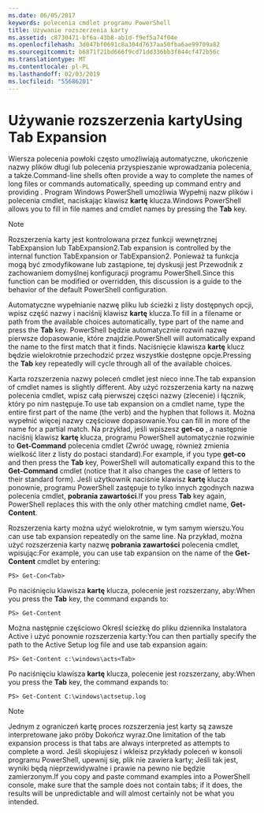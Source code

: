 ```yaml
---
ms.date: 06/05/2017
keywords: polecenia cmdlet programu PowerShell
title: Używanie rozszerzenia karty
ms.assetid: c8730471-bf6a-43b8-ab1d-f9ef5a74f04e
ms.openlocfilehash: 3d047bf0691c8a304d7637aa50fba6ae99709a82
ms.sourcegitcommit: b6871f21bd666f9cd71dd336bb3f844cf472b56c
ms.translationtype: MT
ms.contentlocale: pl-PL
ms.lasthandoff: 02/03/2019
ms.locfileid: "55686201"
---
```

# <a name="using-tab-expansion"></a><span data-ttu-id="dad2b-103">Używanie rozszerzenia karty</span><span class="sxs-lookup"><span data-stu-id="dad2b-103">Using Tab Expansion</span></span>

<span data-ttu-id="dad2b-104">Wiersza polecenia powłoki często umożliwiają automatyczne, ukończenie nazwy plików długi lub polecenia przyspieszanie wprowadzania polecenia, a także.</span><span class="sxs-lookup"><span data-stu-id="dad2b-104">Command-line shells often provide a way to complete the names of long files or commands automatically, speeding up command entry and providing .</span></span> <span data-ttu-id="dad2b-105">Program Windows PowerShell umożliwia Wypełnij nazw plików i polecenia cmdlet, naciskając klawisz **kartę** klucza.</span><span class="sxs-lookup"><span data-stu-id="dad2b-105">Windows PowerShell allows you to fill in file names and cmdlet names by pressing the **Tab** key.</span></span>

> [!NOTE]
> <span data-ttu-id="dad2b-106">Rozszerzenia karty jest kontrolowana przez funkcji wewnętrznej TabExpansion lub TabExpansion2.</span><span class="sxs-lookup"><span data-stu-id="dad2b-106">Tab expansion is controlled by the internal function TabExpansion or TabExpansion2.</span></span> <span data-ttu-id="dad2b-107">Ponieważ ta funkcja mogą być zmodyfikowane lub zastąpione, tej dyskusji jest Przewodnik z zachowaniem domyślnej konfiguracji programu PowerShell.</span><span class="sxs-lookup"><span data-stu-id="dad2b-107">Since this function can be modified or overridden, this discussion is a guide to the behavior of the default PowerShell configuration.</span></span>

<span data-ttu-id="dad2b-108">Automatyczne wypełnianie nazwę pliku lub ścieżki z listy dostępnych opcji, wpisz część nazwy i naciśnij klawisz **kartę** klucza.</span><span class="sxs-lookup"><span data-stu-id="dad2b-108">To fill in a filename or path from the available choices automatically, type part of the name and press the **Tab** key.</span></span> <span data-ttu-id="dad2b-109">PowerShell będzie automatycznie rozwiń nazwę pierwsze dopasowanie, które znajdzie.</span><span class="sxs-lookup"><span data-stu-id="dad2b-109">PowerShell will automatically expand the name to the first match that it finds.</span></span> <span data-ttu-id="dad2b-110">Naciśnięcie klawisza **kartę** klucz będzie wielokrotnie przechodzić przez wszystkie dostępne opcje.</span><span class="sxs-lookup"><span data-stu-id="dad2b-110">Pressing the **Tab** key repeatedly will cycle through all of the available choices.</span></span>

<span data-ttu-id="dad2b-111">Karta rozszerzenia nazwy poleceń cmdlet jest nieco inne.</span><span class="sxs-lookup"><span data-stu-id="dad2b-111">The tab expansion of cmdlet names is slightly different.</span></span> <span data-ttu-id="dad2b-112">Aby użyć rozszerzenia karty na nazwę polecenia cmdlet, wpisz całą pierwszej części nazwy (zlecenie) i łącznik, który po nim następuje.</span><span class="sxs-lookup"><span data-stu-id="dad2b-112">To use tab expansion on a cmdlet name, type the entire first part of the name (the verb) and the hyphen that follows it.</span></span> <span data-ttu-id="dad2b-113">Można wypełnić więcej nazwy częściowe dopasowanie.</span><span class="sxs-lookup"><span data-stu-id="dad2b-113">You can fill in more of the name for a partial match.</span></span> <span data-ttu-id="dad2b-114">Na przykład, jeśli wpiszesz **get-co** , a następnie naciśnij klawisz **kartę** klucza, programu PowerShell automatycznie rozwinie to **Get-Command** polecenia cmdlet (Zwróć uwagę, również zmienia wielkość liter z listy do postaci standard).</span><span class="sxs-lookup"><span data-stu-id="dad2b-114">For example, if you type **get-co** and then press the **Tab** key, PowerShell will automatically expand this to the **Get-Command** cmdlet (notice that it also changes the case of letters to their standard form).</span></span> <span data-ttu-id="dad2b-115">Jeśli użytkownik naciśnie klawisz **kartę** klucza ponownie, programu PowerShell zastępuje to tylko innych zgodnych nazwa polecenia cmdlet, **pobrania zawartości**.</span><span class="sxs-lookup"><span data-stu-id="dad2b-115">If you press **Tab** key again, PowerShell replaces this with the only other matching cmdlet name, **Get-Content**.</span></span>

<span data-ttu-id="dad2b-116">Rozszerzenia karty można użyć wielokrotnie, w tym samym wierszu.</span><span class="sxs-lookup"><span data-stu-id="dad2b-116">You can use tab expansion repeatedly on the same line.</span></span> <span data-ttu-id="dad2b-117">Na przykład, można użyć rozszerzenia karty nazwę **pobrania zawartości** polecenia cmdlet, wpisując:</span><span class="sxs-lookup"><span data-stu-id="dad2b-117">For example, you can use tab expansion on the name of the **Get-Content** cmdlet by entering:</span></span>

```
PS> Get-Con<Tab>
```

<span data-ttu-id="dad2b-118">Po naciśnięciu klawisza **kartę** klucza, polecenie jest rozszerzany, aby:</span><span class="sxs-lookup"><span data-stu-id="dad2b-118">When you press the **Tab** key, the command expands to:</span></span>

```
PS> Get-Content
```

<span data-ttu-id="dad2b-119">Można następnie częściowo Określ ścieżkę do pliku dziennika Instalatora Active i użyć ponownie rozszerzenia karty:</span><span class="sxs-lookup"><span data-stu-id="dad2b-119">You can then partially specify the path to the Active Setup log file and use tab expansion again:</span></span>

```
PS> Get-Content c:\windows\acts<Tab>
```

<span data-ttu-id="dad2b-120">Po naciśnięciu klawisza **kartę** klucza, polecenie jest rozszerzany, aby:</span><span class="sxs-lookup"><span data-stu-id="dad2b-120">When you press the **Tab** key, the command expands to:</span></span>

```
PS> Get-Content C:\windows\actsetup.log
```

> [!NOTE]
> <span data-ttu-id="dad2b-121">Jednym z ograniczeń kartę proces rozszerzenia jest karty są zawsze interpretowane jako próby Dokończ wyraz.</span><span class="sxs-lookup"><span data-stu-id="dad2b-121">One limitation of the tab expansion process is that tabs are always interpreted as attempts to complete a word.</span></span> <span data-ttu-id="dad2b-122">Jeśli skopiujesz i wkleisz przykłady poleceń w konsoli programu PowerShell, upewnij się, plik nie zawiera karty; Jeśli tak jest, wyniki będą nieprzewidywalne i prawie na pewno nie będzie zamierzonym.</span><span class="sxs-lookup"><span data-stu-id="dad2b-122">If you copy and paste command examples into a PowerShell console, make sure that the sample does not contain tabs; if it does, the results will be unpredictable and will almost certainly not be what you intended.</span></span>